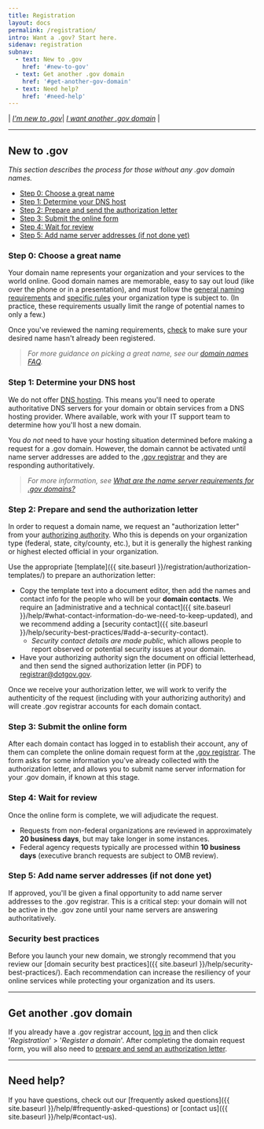```yaml
---
title: Registration
layout: docs
permalink: /registration/
intro: Want a .gov? Start here.
sidenav: registration
subnav:
  - text: New to .gov
    href: '#new-to-gov'
  - text: Get another .gov domain
    href: '#get-another-gov-domain'
  - text: Need help?
    href: '#need-help'
---
```


| _[I'm new to .gov](#new-to-gov)_| _[I want another .gov domain](#get-another-gov-domain)_ |

***

## New to .gov
*This section describes the process for those without any .gov domain names.*

* [Step 0: Choose a great name](#step-0-choose-a-great-name)
* [Step 1: Determine your DNS host](#step-1-determine-your-dns-host)
* [Step 2: Prepare and send the authorization letter](#step-2-prepare-and-send-the-authorization-letter)
* [Step 3: Submit the online form](#step-3-submit-the-online-form)
* [Step 4: Wait for review](#step-4-wait-for-review)
* [Step 5: Add name server addresses (if not done yet)](#step-5-add-name-server-addresses-if-not-done-yet)

### Step 0: Choose a great name
Your domain name represents your organization and your services to the world online. Good domain names are memorable, easy to say out loud (like over the phone or in a presentation), and must follow the [general naming requirements]({{_site.baseurl_}}/registration/requirements/#naming-requirements) and [specific rules]({{_site.baseurl_}}/registration/requirements/#specific-requirements) your organization type is subject to. (In practice, these requirements usually limit the range of potential names to only a few.)

Once you've reviewed the naming requirements, [check](https://domains.dotgov.gov/dotgov-web/registration/whois.xhtml) to make sure your desired name hasn't already been registered.

> *For more guidance on picking a great name, see our [domain names FAQ]({{_site.baseurl}}/help/#domain-names-faq).*

### Step 1: Determine your DNS host
We do not offer [DNS hosting]({{_site.baseurl}}/help#do-you-provide-dns-hosting-for-gov-domains). This means you'll need to operate authoritative DNS servers for your domain or obtain services from a DNS hosting provider. Where available, work with your IT support team to determine how you'll host a new domain.

You _do not_ need to have your hosting situation determined before making a request for a .gov domain. However, the domain cannot be activated until name server addresses are added to the [.gov registrar](https://domains.dotgov.gov) and they are responding authoritatively.

> *For more information, see [What are the name server requirements for .gov domains?]({{_site.baseurl}}/help/#what-are-the-name-server-requirements-for-gov-domains)*

### Step 2: Prepare and send the authorization letter
In order to request a domain name, we request an "authorization letter" from your [authorizing authority]({{site.baseurl}}/help/#whats-an-authorizing-authority-and-who-is-ours). Who this is depends on your organization type (federal, state, city/county, etc.), but it is generally the highest ranking or highest elected official in your organization.

Use the appropriate [template]({{ site.baseurl }}/registration/authorization-templates/) to prepare an authorization letter:

* Copy the template text into a document editor, then add the names and contact info for the people who will be your **domain contacts**. We require an [administrative and a technical contact]({{ site.baseurl }}/help/#what-contact-information-do-we-need-to-keep-updated), and we recommend adding a [security contact]({{ site.baseurl }}/help/security-best-practices/#add-a-security-contact).
  * *Security contact details are made public*, which allows people to report observed or potential security issues at your domain.
* Have your authorizing authority sign the document on official letterhead, and then send the signed authorization letter (in PDF) to <registrar@dotgov.gov>.

Once we receive your authorization letter, we will work to verify the authenticity of the request (including with your authorizing authority) and will create .gov registrar accounts for each domain contact.

### Step 3: Submit the online form

After each domain contact has logged in to establish their account, any of them can complete the online domain request form at the [.gov registrar](https://domains.dotgov.gov). The form asks for some information you've already collected with the authorization letter, and allows you to submit name server information for your .gov domain, if known at this stage.

### Step 4: Wait for review

Once the online form is complete, we will adjudicate the request.

* Requests from non-federal organizations are reviewed in approximately **20 business days**, but may take longer in some instances.
* Federal agency requests typically are processed within **10 business days** (executive branch requests are subject to OMB review).

### Step 5: Add name server addresses (if not done yet)

If approved, you'll be given a final opportunity to add name server addresses to the .gov registrar. This is a critical step: your domain will not be active in the .gov zone until your name servers are answering authoritatively.

### Security best practices

Before you launch your new domain, we strongly recommend that you review our [domain security best practices]({{ site.baseurl }}/help/security-best-practices/). Each recommendation can increase the resiliency of your online services while protecting your organization and its users.

***

## Get another .gov domain

If you already have a .gov registrar account, [log in](https://domains.dotgov.gov) and then click '_Registration_' > '_Register a domain_'. After completing the domain request form, you will also need to [prepare and send an authorization letter](#step-1-prepare-and-send-the-authorization-letter).

***

## Need help?

If you have questions, check out our [frequently asked questions]({{ site.baseurl }}/help/#frequently-asked-questions) or [contact us]({{ site.baseurl }}/help/#contact-us).

